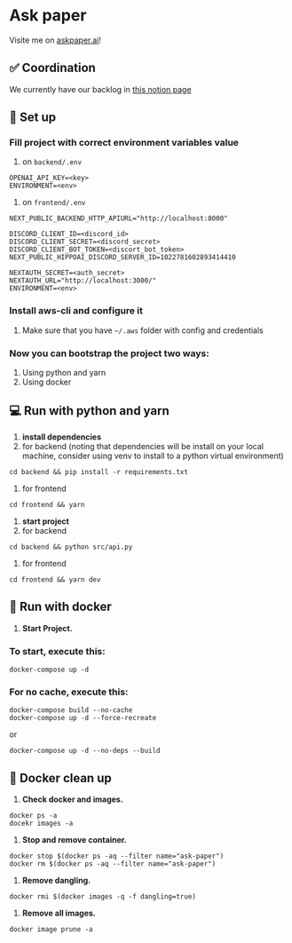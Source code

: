 # Ask paper
Visite me on [askpaper.ai](https://askpaper.ai)!

## ✅ Coordination

We currently have our backlog in [this notion page](https://www.notion.so/hippoteam/Ask-Paper-Development-d724d73c83b54c01a5bedb32de6ad075)


## 🔧 Set up

### Fill project with correct environment variables value
1. on `backend/.env`
```
OPENAI_API_KEY=<key>
ENVIRONMENT=<env>
```
1. on `frontend/.env`
```
NEXT_PUBLIC_BACKEND_HTTP_APIURL="http://localhost:8000"

DISCORD_CLIENT_ID=<discord_id>
DISCORD_CLIENT_SECRET=<discord_secret>
DISCORD_CLIENT_BOT_TOKEN=<discort_bot_token>
NEXT_PUBLIC_HIPPOAI_DISCORD_SERVER_ID=1022781602893414410

NEXTAUTH_SECRET=<auth_secret>
NEXTAUTH_URL="http://localhost:3000/"
ENVIRONMENT=<env>
```

### Install aws-cli and configure it
1. Make sure that you have `~/.aws` folder with config and credentials

### Now you can bootstrap the project two ways:
1. Using python and yarn
1. Using docker

## 💻 Run with python and yarn

1. **install dependencies**
  1. for backend (noting that dependencies will be install on your local machine, consider using venv to install to a python virtual environment)
```shell
cd backend && pip install -r requirements.txt
```
  1. for frontend
```shell
cd frontend && yarn
```

1. **start project**
  1. for backend
```shell
cd backend && python src/api.py
```
  1. for frontend
```shell
cd frontend && yarn dev
```

## 🚀 Run with docker

1. **Start Project.**

### To start, execute this:
```shell
docker-compose up -d
```

### For no cache, execute this:
```shell
docker-compose build --no-cache
docker-compose up -d --force-recreate
```
or
```shell
docker-compose up -d --no-deps --build
```

## 🧹 Docker clean up

1. **Check docker and images.**
```shell
docker ps -a
docekr images -a
```

1. **Stop and remove container.**
```shell
docker stop $(docker ps -aq --filter name="ask-paper")
docker rm $(docker ps -aq --filter name="ask-paper")
```

1. **Remove dangling.**
```shell
docker rmi $(docker images -q -f dangling=true)
```

1. **Remove all images.**
```shell
docker image prune -a
```
